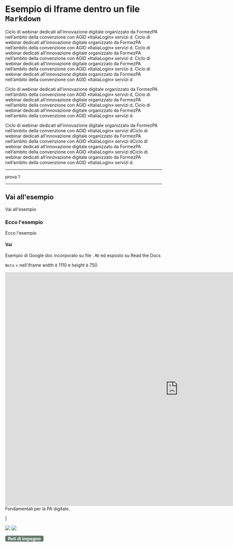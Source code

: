 # Esempio di Iframe dentro un file `Markdown`
Ciclo di webinar dedicati all’innovazione digitale organizzato da FormezPA nell’ambito della convenzione con AGID «ItaliaLogin» servizi d. Ciclo di webinar dedicati all’innovazione digitale organizzato da FormezPA nell’ambito della convenzione con AGID «ItaliaLogin» servizi d. Ciclo di webinar dedicati all’innovazione digitale organizzato da FormezPA nell’ambito della convenzione con AGID «ItaliaLogin» servizi d. Ciclo di webinar dedicati all’innovazione digitale organizzato da FormezPA nell’ambito della convenzione con AGID «ItaliaLogin» servizi d. Ciclo di webinar dedicati all’innovazione digitale organizzato da FormezPA nell’ambito della convenzione con AGID «ItaliaLogin» servizi d

Ciclo di webinar dedicati all’innovazione digitale organizzato da FormezPA nell’ambito della convenzione con AGID «ItaliaLogin» servizi d, Ciclo di webinar dedicati all’innovazione digitale organizzato da FormezPA nell’ambito della convenzione con AGID «ItaliaLogin» servizi d, Ciclo di webinar dedicati all’innovazione digitale organizzato da FormezPA nell’ambito della convenzione con AGID «ItaliaLogin» servizi d.

Ciclo di webinar dedicati all’innovazione digitale organizzato da FormezPA nell’ambito della convenzione con AGID «ItaliaLogin» servizi dCiclo di webinar dedicati all’innovazione digitale organizzato da FormezPA nell’ambito della convenzione con AGID «ItaliaLogin» servizi dCiclo di webinar dedicati all’innovazione digitale organizzato da FormezPA nell’ambito della convenzione con AGID «ItaliaLogin» servizi dCiclo di webinar dedicati all’innovazione digitale organizzato da FormezPA nell’ambito della convenzione con AGID «ItaliaLogin» servizi d.

---

prova 1

---


## Vai all'esempio
Vai all'esempio

### Ecco l'esempio
Ecco l'esempio

#### Vai
Esempio di Google doc incorporato su file `.MD`  ed esposto su Read the Docs

`Nota` = nell'iframe width è 1110 e height è 750
 
<iframe width="1110" height="750" src="https://docs.google.com/document/d/e/2PACX-1vRsIlaLsnfd5zfFr9_rYzsDPrcu_X2QbA5LeUyBm_TVj9Z3wYjJXM2S9ANRyJbIVKFV9LGTVKxpgm3K/pub" frameborder="0"></iframe>
<span class="footer_medium">Fondamentali per la PA digitale.</span>

|

<img src="https://img.shields.io/github/last-commit/cirospat/newproject.svg?colorB=informational&label=ultimo%20aggiornamento&style=popout&logo=GitHub&logoColor=green" /> 

<img src="https://img.shields.io/badge/Autore-Nome_Cognome-darkgreen.svg" />

<strong><span style="background-color: #63796d; color: #ffffff; display: inline-block; padding: 1px 9px; border-radius: 4px;">Reti di impegno</span></strong>
